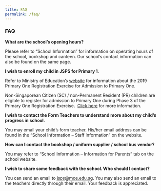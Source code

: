 ```yaml
---
title: FAQ
permalink: /faq/
---
```


### **FAQ**

**What are the school’s opening hours?**

Please refer to “School Information” for information on operating hours of the school, bookshop and canteen. Our school’s contact information can also be found on the same page.

**I wish to enroll my child in JSPS for Primary 1**.

Refer to Ministry of Education’s [website](https://www.moe.gov.sg/admissions/primary-one-registration) for information about the 2019 Primary One Registration Exercise for Admission to Primary One. 

Non-Singaporean Citizen (SC) / non-Permanent Resident (PR) children are eligible to register for admission to Primary One during Phase 3 of the Primary One Registration Exercise.  [Click here](https://www.moe.gov.sg/admissions/primary-one-registration/phase-3-registration-for-non-singapore-citizen-non-permanent-resident-children) for more information. 

**I wish to contact the Form Teachers to understand more about my child’s progress in school.**

You may email your child’s form teacher. His/her email address can be found in the “School Information – Staff Information” on the website.

**How can I contact the bookshop / uniform supplier / school bus vendor?**

You may refer to “School Information – Information for Parents” tab on the school website.

**I wish to share some feedback with the school. Who should I contact?**

You can send an email to [jsps@moe.edu.sg](mailto:jsps@moe.edu.sg). You may also send an email to the teachers directly through their email. Your feedback is appreciated.
